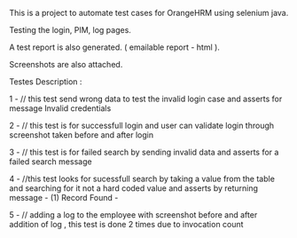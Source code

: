 This is a project to automate test cases for OrangeHRM using selenium java.

Testing the login, PIM, log pages.

A test report is also generated. (  emailable report - html ).

Screenshots are also attached.

Testes Description :

1 -     // this test send wrong data to test the invalid login case and asserts for message Invalid credentials

2 -     // this test is for successfull login and user can validate login through screenshot taken before and after login

3 -     // this test is for failed search by sending invalid data and asserts for a failed search message

4 -     //this test looks for sucessfull search by taking a value from the table and searching for it not a hard coded value and asserts by returning message - (1) Record Found -

5 -     // adding a log to the employee with screenshot before and after addition of log , this test is done 2 times due to invocation count


